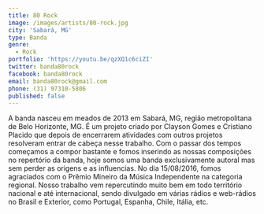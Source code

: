 ```yaml
---
title: 80 Rock
image: /images/artists/80-rock.jpg
city: 'Sabará, MG'
type: Banda
genre:
  - Rock
portfolio: 'https://youtu.be/qzXQ1c6ciZI'
twitter: banda80rock
facebook: banda80rock
email: banda80rock@gmail.com
phone: (31) 97310-5806
published: false
---
```


A banda nasceu em meados de 2013 em Sabará, MG, região metropolitana de Belo Horizonte, MG. É um projeto criado por Clayson Gomes e Cristiano Placido que depois de encerrarem atividades com outros projetos resolveram entrar de cabeça nesse trabalho.
Com o passar dos tempos começamos a compor bastante e fomos inserindo as nossas composições no repertório da banda, hoje somos uma banda exclusivamente autoral mas sem perder as origens e as influencias.
No dia 15/08/2016, fomos agraciados com o Prêmio Mineiro da Música Independente na categoria regional.
Nosso trabalho vem repercutindo muito bem em todo território nacional e até internacional, sendo divulgado em várias rádios e web-rádios no Brasil e Exterior, como Portugal, Espanha, Chile, Itália, etc.
